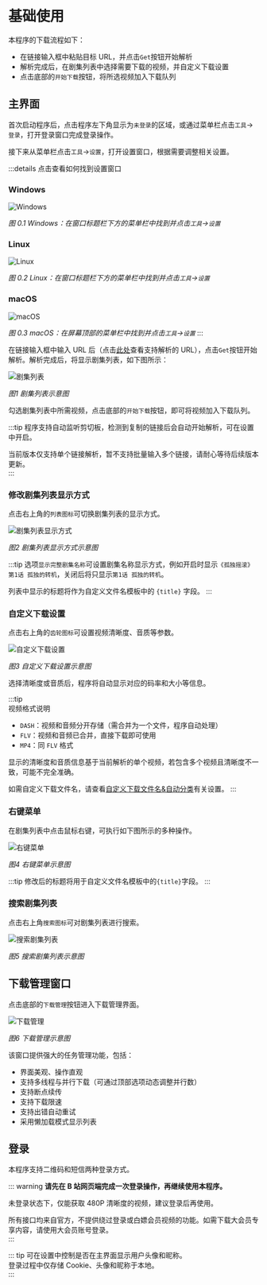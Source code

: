 # 基础使用
本程序的下载流程如下：
* 在链接输入框中粘贴目标 URL，并点击`Get`按钮开始解析
* 解析完成后，在剧集列表中选择需要下载的视频，并自定义下载设置
* 点击底部的`开始下载`按钮，将所选视频加入下载队列

## 主界面
首次启动程序后，点击程序左下角显示为`未登录`的区域，或通过菜单栏点击`工具`->`登录`，打开登录窗口完成登录操作。

接下来从菜单栏点击`工具`->`设置`，打开设置窗口，根据需要调整相关设置。

:::details 点击查看如何找到设置窗口
### Windows

<img src="https://s21.ax1x.com/2025/06/19/pVVG6pj.png" alt="Windows">

*图 0.1 Windows：在窗口标题栏下方的菜单栏中找到并点击`工具`->`设置`*

### Linux

<img src="https://s21.ax1x.com/2025/06/19/pVVGXB6.png" alt="Linux">

*图 0.2 Linux：在窗口标题栏下方的菜单栏中找到并点击`工具`->`设置`*

### macOS

<img src="https://s21.ax1x.com/2025/06/19/pVVGgcn.png" alt="macOS">

*图 0.3 macOS：在屏幕顶部的菜单栏中找到并点击`工具`->`设置`*
:::

在链接输入框中输入 URL 后（点击[此处](/doc/use/url.html)查看支持解析的 URL），点击`Get`按钮开始解析。解析完成后，将显示剧集列表，如下图所示：

<img src="https://s21.ax1x.com/2025/08/28/pV6dHER.png" alt="剧集列表">

*图1 剧集列表示意图*

勾选剧集列表中所需视频，点击底部的`开始下载`按钮，即可将视频加入下载队列。

:::tip
程序支持自动监听剪切板，检测到复制的链接后会自动开始解析，可在设置中开启。   

当前版本仅支持单个链接解析，暂不支持批量输入多个链接，请耐心等待后续版本更新。  
:::

### 修改剧集列表显示方式
点击右上角的`列表图标`可切换剧集列表的显示方式。  

<img src="https://s21.ax1x.com/2025/08/12/pVdIMnO.png" alt="剧集列表显示方式">

*图2 剧集列表显示方式示意图*

:::tip
选项`显示完整剧集名称`可设置剧集名称显示方式，例如开启时显示`《孤独摇滚》第1话 孤独的转机`，关闭后将只显示`第1话 孤独的转机`。  

列表中显示的标题将作为自定义文件名模板中的 `{title}` 字段。
:::

### 自定义下载设置
点击右上角的`齿轮图标`可设置视频清晰度、音质等参数。

<img src="https://s21.ax1x.com/2025/10/21/pVOtG36.png" alt="自定义下载设置">

*图3 自定义下载设置示意图*

选择清晰度或音质后，程序将自动显示对应的码率和大小等信息。

:::tip  
视频格式说明
* `DASH`：视频和音频分开存储（需合并为一个文件，程序自动处理）
* `FLV`：视频和音频已合并，直接下载即可使用  
* `MP4`：同 `FLV` 格式

显示的清晰度和音质信息基于当前解析的单个视频，若包含多个视频且清晰度不一致，可能不完全准确。

如需自定义下载文件名，请查看[自定义下载文件名&自动分类](https://bili23.scott-sloan.cn/doc/use/advanced/custom_file_name.html)有关设置。
:::

### 右键菜单
在剧集列表中点击鼠标右键，可执行如下图所示的多种操作。

<img src="https://s21.ax1x.com/2025/10/21/pVOtJgK.png" alt="右键菜单">

*图4 右键菜单示意图*

:::tip
修改后的标题将用于自定义文件名模板中的`{title}`字段。
:::

### 搜索剧集列表
点击右上角`搜索图标`可对剧集列表进行搜索。

<img src="https://s21.ax1x.com/2025/08/28/pV6cNUe.png" alt="搜索剧集列表">

*图5 搜索剧集列表示意图*

## 下载管理窗口
点击底部的`下载管理`按钮进入下载管理界面。

<img src="https://s21.ax1x.com/2025/03/21/pE09udS.png" alt="下载管理">

*图6 下载管理示意图*

该窗口提供强大的任务管理功能，包括：
* 界面美观、操作直观
* 支持多线程与并行下载（可通过顶部选项动态调整并行数）
* 支持断点续传
* 支持下载限速
* 支持出错自动重试
* 采用懒加载模式显示列表

## 登录
本程序支持二维码和短信两种登录方式。

::: warning
**请先在 B 站网页端完成一次登录操作，再继续使用本程序。**

未登录状态下，仅能获取 480P 清晰度的视频，建议登录后再使用。   

所有接口均来自官方，不提供绕过登录或白嫖会员视频的功能。如需下载大会员专享内容，请使用大会员账号登录。  
:::

::: tip
可在设置中控制是否在主界面显示用户头像和昵称。    
登录过程中仅存储 Cookie、头像和昵称于本地。  
:::